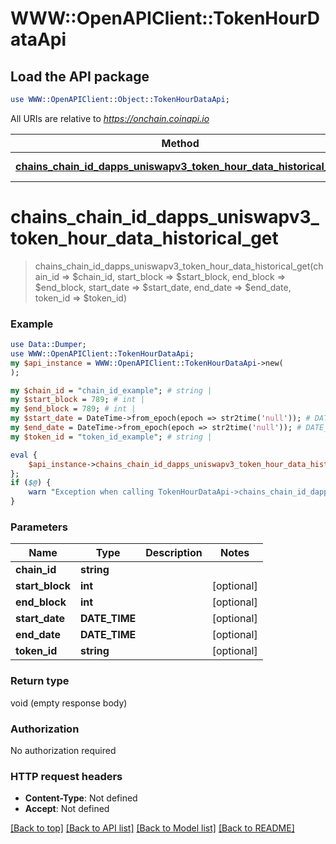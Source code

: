 # WWW::OpenAPIClient::TokenHourDataApi

## Load the API package
```perl
use WWW::OpenAPIClient::Object::TokenHourDataApi;
```

All URIs are relative to *https://onchain.coinapi.io*

Method | HTTP request | Description
------------- | ------------- | -------------
[**chains_chain_id_dapps_uniswapv3_token_hour_data_historical_get**](TokenHourDataApi.md#chains_chain_id_dapps_uniswapv3_token_hour_data_historical_get) | **GET** /chains/{chain_id}/dapps/uniswapv3/tokenHourData/historical | 


# **chains_chain_id_dapps_uniswapv3_token_hour_data_historical_get**
> chains_chain_id_dapps_uniswapv3_token_hour_data_historical_get(chain_id => $chain_id, start_block => $start_block, end_block => $end_block, start_date => $start_date, end_date => $end_date, token_id => $token_id)



### Example
```perl
use Data::Dumper;
use WWW::OpenAPIClient::TokenHourDataApi;
my $api_instance = WWW::OpenAPIClient::TokenHourDataApi->new(
);

my $chain_id = "chain_id_example"; # string | 
my $start_block = 789; # int | 
my $end_block = 789; # int | 
my $start_date = DateTime->from_epoch(epoch => str2time('null')); # DATE_TIME | 
my $end_date = DateTime->from_epoch(epoch => str2time('null')); # DATE_TIME | 
my $token_id = "token_id_example"; # string | 

eval {
    $api_instance->chains_chain_id_dapps_uniswapv3_token_hour_data_historical_get(chain_id => $chain_id, start_block => $start_block, end_block => $end_block, start_date => $start_date, end_date => $end_date, token_id => $token_id);
};
if ($@) {
    warn "Exception when calling TokenHourDataApi->chains_chain_id_dapps_uniswapv3_token_hour_data_historical_get: $@\n";
}
```

### Parameters

Name | Type | Description  | Notes
------------- | ------------- | ------------- | -------------
 **chain_id** | **string**|  | 
 **start_block** | **int**|  | [optional] 
 **end_block** | **int**|  | [optional] 
 **start_date** | **DATE_TIME**|  | [optional] 
 **end_date** | **DATE_TIME**|  | [optional] 
 **token_id** | **string**|  | [optional] 

### Return type

void (empty response body)

### Authorization

No authorization required

### HTTP request headers

 - **Content-Type**: Not defined
 - **Accept**: Not defined

[[Back to top]](#) [[Back to API list]](../README.md#documentation-for-api-endpoints) [[Back to Model list]](../README.md#documentation-for-models) [[Back to README]](../README.md)

